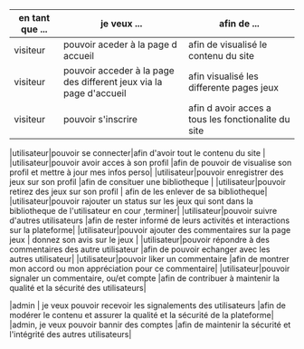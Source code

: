 |en tant que ...| je veux ...| afin de ...|
 ---------------|------------|------------|
|visiteur|pouvoir aceder à la page d accueil|afin de visualisé le contenu du site|
|visiteur |pouvoir acceder à la page des different jeux via la page d'accueil |afin visualisé les differente pages jeux| 
|visiteur |pouvoir s'inscrire |afin d avoir acces a tous les fonctionalite du site |

|utilisateur|pouvoir se connecter|afin d'avoir tout le contenu du site |
|utilisateur|pouvoir avoir acces à son profil |afin de pouvoir de visualise son profil et mettre à jour mes infos perso|
|utilisateur|pouvoir enregistrer des jeux sur son profil  |afin de consituer une bibliotheque |
|utilisateur|pouvoir retirez des jeux sur son profil | afin de les enlever de sa bibliotheque|
|utilisateur|pouvoir rajouter un status sur les jeux qui sont dans la bibliotheque de l'utilisateur en cour ,terminer|
|utilisateur|pouvoir suivre d'autres utilisateurs |afin de rester informé de leurs activités et interactions sur la plateforme|
|utilisateur|pouvoir ajouter des commentaires sur la  page  jeux |  donnez son avis sur le jeux |
|utilisateur|pouvoir répondre à des commentaires des autre utilisateur |afin de pouvoir echanger avec les autres utilisateur|
|utilisateur|pouvoir liker un commentaire |afin de montrer mon accord ou mon appréciation pour ce commentaire|
|utilisateur|pouvoir signaler un commentaire, ou/et compte |afin de contribuer à maintenir la qualité et la sécurité des utilisateurs|

|admin | je veux pouvoir recevoir les signalements des utilisateurs |afin de modérer le contenu et assurer la qualité et la sécurité  de la plateforme|
|admin, je veux pouvoir bannir des comptes |afin de maintenir la sécurité et l'intégrité des autres utilisateurs|
